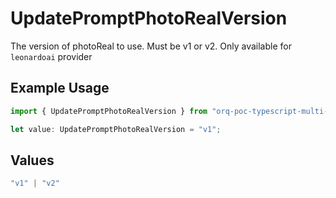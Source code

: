 # UpdatePromptPhotoRealVersion

The version of photoReal to use. Must be v1 or v2. Only available for `leonardoai` provider

## Example Usage

```typescript
import { UpdatePromptPhotoRealVersion } from "orq-poc-typescript-multi-env-version/models/operations";

let value: UpdatePromptPhotoRealVersion = "v1";
```

## Values

```typescript
"v1" | "v2"
```
